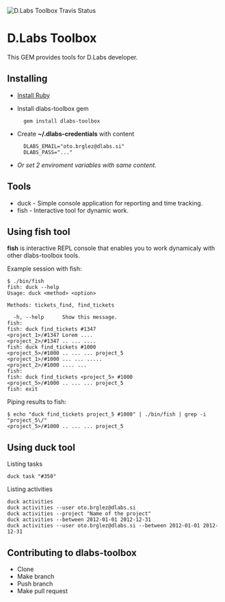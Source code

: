 ![D.Labs Toolbox Travis Status](https://secure.travis-ci.org/otobrglez/dlabs-toolbox.png?branch=master)

# D.Labs Toolbox

This GEM provides tools for D.Labs developer.

## Installing

* [Install Ruby](http://www.ruby-lang.org/en/downloads/)
* Install dlabs-toolbox gem

		gem install dlabs-toolbox

* Create **~/.dlabs-credentials** with content

		DLABS_EMAIL="oto.brglez@dlabs.si"
		DLABS_PASS="..."

* *Or set 2 enviroment variables with same content.*

## Tools

* duck - Simple console application for reporting and time tracking.
* fish - Interactive tool for dynamic work.

## Using **fish** tool

**fish** is interactive REPL console that enables you to work dynamicaly with other dlabs-toolbox tools.

Example session with fish:

    $ ./bin/fish
    fish: duck --help
    Usage: duck <method> <option>

    Methods: tickets_find, find_tickets

      -h, --help      Show this message.
    fish:
    fish: duck find_tickets #1347
    <project_1>/#1347 Lorem ....
    <project_2>/#1347 .. ... ....
    fish: duck find_tickets #1000
    <project_5>/#1000 .. ... ... project_5
    <project_1>/#1000 ... ... .....
    <project_2>/#1000 .... ...
    fish:
    fish: duck find_tickets <project_5> #1000
    <project_5>/#1000 .. ... ... project_5
    fish: exit

Piping results to fish:

    $ echo "duck find_tickets project_5 #1000" | ./bin/fish | grep -i "project_5\/"
    <project_5>/#1000 .. ... ... project_5

## Using **duck** tool

Listing tasks

    duck task "#350"

Listing activities

    duck activities
    duck activities --user oto.brglez@dlabs.si
    duck activities --project "Name of the project"
    duck activities --between 2012-01-01 2012-12-31
    duck activities --user oto.brglez@dlabs.si --between 2012-01-01 2012-12-31

## Contributing to dlabs-toolbox

* Clone
* Make branch
* Push branch
* Make pull request

